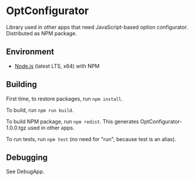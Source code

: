 # OptConfigurator

Library used in other apps that need JavaScript-based option configurator. Distributed as NPM package.

## Environment

* [Node.js](https://nodejs.org/en/) (latest LTS, x64) with NPM

## Building

First time, to restore packages, run ```npm install```.

To build, run ```npm run build```.

To build NPM package, run ```npm redist```. This generates OptConfigurator-1.0.0.tgz used in other apps.

To run tests, run ```npm test``` (no need for "run", because test is an alias).

## Debugging

See DebugApp.